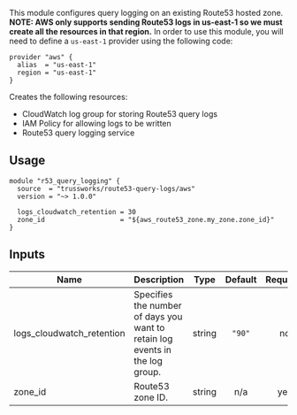 <!-- BEGINNING OF PRE-COMMIT-TERRAFORM DOCS HOOK -->
This module configures query logging on an existing Route53 hosted zone.
**NOTE: AWS only supports sending Route53 logs in us-east-1 so we must create all the resources in that region.**
In order to use this module, you will need to define a `us-east-1` provider using the following code:

```hcl
provider "aws" {
  alias  = "us-east-1"
  region = "us-east-1"
}
```

Creates the following resources:

* CloudWatch log group for storing Route53 query logs
* IAM Policy for allowing logs to be written
* Route53 query logging service

## Usage

```hcl
module "r53_query_logging" {
  source  = "trussworks/route53-query-logs/aws"
  version = "~> 1.0.0"

  logs_cloudwatch_retention = 30
  zone_id                   = "${aws_route53_zone.my_zone.zone_id}"
}
```

## Inputs

| Name | Description | Type | Default | Required |
|------|-------------|:----:|:-----:|:-----:|
| logs\_cloudwatch\_retention | Specifies the number of days you want to retain log events in the log group. | string | `"90"` | no |
| zone\_id | Route53 zone ID. | string | n/a | yes |

<!-- END OF PRE-COMMIT-TERRAFORM DOCS HOOK -->
